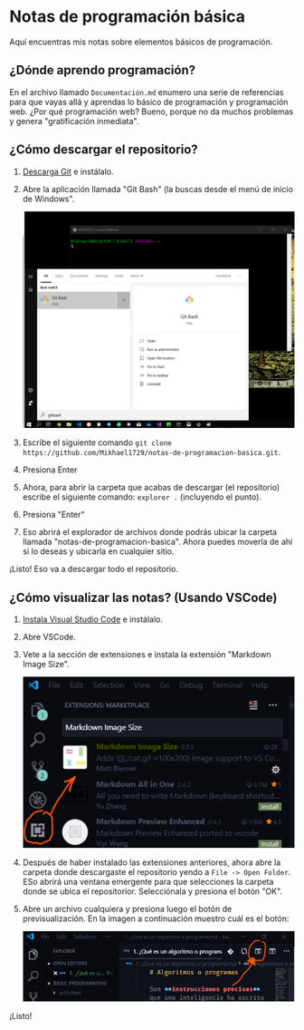 # Notas de programación básica

Aquí encuentras mis notas sobre elementos básicos de programación.

## ¿Dónde aprendo programación?

En el archivo llamado `Documentación.md` enumero una serie de referencias para que vayas allá y aprendas lo básico de programación y programación web. ¿Por qué programación web? Bueno, porque no da muchos problemas y genera "gratificación inmediata". 

## ¿Cómo descargar el repositorio?

1. [Descarga Git](https://git-scm.com/downloads) e instálalo.
2. Abre la aplicación llamada "Git Bash" (la buscas desde el menú de inicio de Windows".

    ![Git bash](images/git_bash.png)

3. Escribe el siguiente comando `git clone https://github.com/Mikhael1729/notas-de-programacion-basica.git`.
4. Presiona Enter
5. Ahora, para abrir la carpeta que acabas de descargar (el repositorio) escribe el siguiente comando: ```explorer .``` (incluyendo el punto).
6. Presiona "Enter"
7. Eso abrirá el explorador de archivos donde podrás ubicar la carpeta llamada "notas-de-programacion-basica". Ahora puedes moverla de ahí si lo deseas y ubicarla en cualquier sitio.

¡Listo! Eso va a descargar todo el repositorio.

## ¿Cómo visualizar las notas? (Usando VSCode)

1. [Instala Visual Studio Code](https://code.visualstudio.com/download) e instálalo.
2. Abre VSCode.
3. Vete a la sección de extensiones e instala la extensión "Markdown Image Size".

    ![Markdown Image Size extension image](images/download_extension.png)

4. Después de haber instalado las extensiones anteriores, ahora abre la carpeta donde descargaste el repositorio yendo a `File -> Open Folder`. ESo abrirá una ventana emergente para que selecciones la carpeta donde se ubica el repositorior. Selecciónala y presiona el botón "OK".
5. Abre un archivo cualquiera y presiona luego el botón de previsualización. En la imagen a continuación muestro cuál es el botón:

    ![Preview button](images/preview-button.png)

¡Listo!
